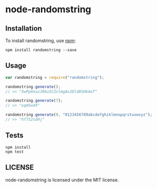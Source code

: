 # node-randomstring

## Installation

To install randomstring, use [npm](http://github.com/npm/npm):

```
npm install randomstring --save
```

## Usage

```javascript
var randomstring = require("randomstring");

randomstring.generate();
// >> "XwPp9xazJ0ku5CZnlmgAx2Dld8SHkAeT"

randomstring.generate(7);
// >> "xqm5wXX"

randomstring.generate(9, "0123456789abcdefghiklmnopqrstuvwxyz");
// >> "hf752sd9j"
```

## Tests

```
npm install
npm test
```

## LICENSE

node-randomstring is licensed under the MIT license.
